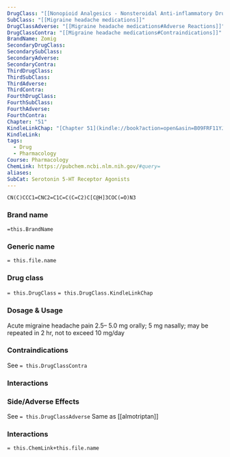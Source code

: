 ```yaml
---
DrugClass: "[[Nonopioid Analgesics - Nonsteroidal Anti-inflammatory Drugs]]"
SubClass: "[[Migraine headache medications]]"
DrugClassAdverse: "[[Migraine headache medications#Adverse Reactions]]"
DrugClassContra: "[[Migraine headache medications#Contraindications]]"
BrandName: Zomig
SecondaryDrugClass: 
SecondarySubClass: 
SecondaryAdverse: 
SecondaryContra: 
ThirdDrugClass: 
ThirdSubClass: 
ThirdAdverse: 
ThirdContra: 
FourthDrugClass: 
FourthSubClass: 
FourthAdverse: 
FourthContra: 
Chapter: "51"
KindleLinkChap: "[Chapter 51](kindle://book?action=open&asin=B09FRF11YJ&location=30282)"
KindleLink: 
tags:
  - Drug
  - Pharmacology
Course: Pharmacology
ChemLink: https://pubchem.ncbi.nlm.nih.gov/#query=
aliases: 
SubCat: Serotonin 5-HT Receptor Agonists
---
```

```smiles
CN(C)CCC1=CNC2=C1C=C(C=C2)C[C@H]3COC(=O)N3
```

### Brand name
`=this.BrandName`

### Generic name
`= this.file.name`

### Drug class 
`= this.DrugClass`
	`= this.DrugClass.KindleLinkChap`

### Dosage & Usage
Acute migraine headache pain
2.5– 5.0 mg orally; 5 mg nasally; may be repeated in 2 hr, not to exceed 10 mg/day

### Contraindications
See `= this.DrugClassContra`

### Interactions


### Side/Adverse Effects
See `= this.DrugClassAdverse`
Same as [[almotriptan]]

### Interactions

`= this.ChemLink+this.file.name`

